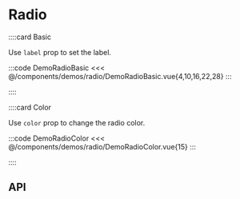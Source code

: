 <script lang="ts" setup>
import api from '@anu/component-meta/ARadio.json';
</script>

# Radio

<!-- 👉 Basic -->
::::card Basic

Use `label` prop to set the label.

:::code DemoRadioBasic
<<< @/components/demos/radio/DemoRadioBasic.vue{4,10,16,22,28}
:::

::::

<!-- 👉 Color -->
::::card Color

Use `color` prop to change the radio color.

:::code DemoRadioColor
<<< @/components/demos/radio/DemoRadioColor.vue{15}
:::

::::

<!-- 👉 API -->
## API

<Api title="Radio" :api="api"></Api>
